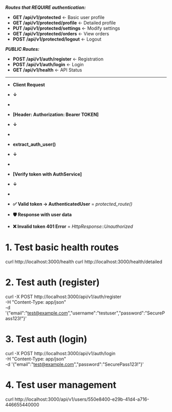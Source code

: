 ***Routes that REQUIRE authentication:***

- **GET /api/v1/protected** ← Basic user profile
- **GET /api/v1/protected/profile** ← Detailed profile
- **PUT /api/v1/protected/settings** ← Modify settings
- **GET /api/v1/protected/orders** ← View orders
- **POST /api/v1/protected/logout** ← Logout

***PUBLIC Routes:***

- **POST /api/v1/auth/register** ← Registration
- **POST /api/v1/auth/login** ← Login
- **GET /api/v1/health** ← API Status

---

- **Client Request**

- **↓**
-
- **[Header: Authorization: Bearer TOKEN]**

- **↓**
-
- **extract_auth_user()**

- **↓**
-
- **[Verify token with AuthService]**

- **↓**
-
- **✅ Valid token → AuthenticatedUser** = *protected_route()*
- **🛡️ Response with user data**


- **❌ Invalid token 401 Error** = *HttpResponse::Unauthorized*

# 1. Test basic health routes

curl http://localhost:3000/health
curl http://localhost:3000/health/detailed

# 2. Test auth (register)

curl -X POST http://localhost:3000/api/v1/auth/register \
-H "Content-Type: app/json" \
-d '{"email":"test@example.com","username":"testuser","password":"SecurePass123!"}'

# 3. Test auth (login)

curl -X POST http://localhost:3000/api/v1/auth/login \
-H "Content-Type: app/json" \
-d '{"email":"test@example.com","password":"SecurePass123!"}'

# 4. Test user management

curl http://localhost:3000/api/v1/users/550e8400-e29b-41d4-a716-446655440000